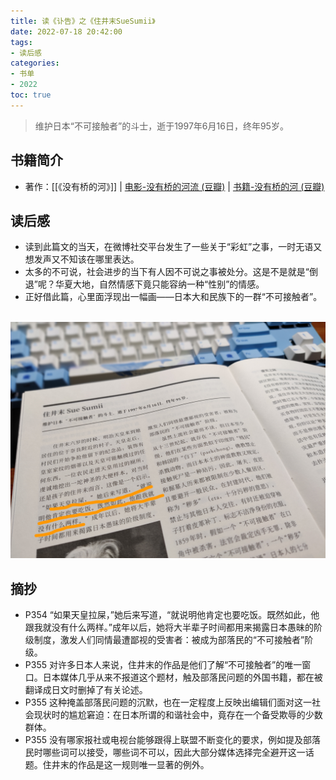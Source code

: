 ```yaml
---
title: 读《讣告》之《住井末SueSumii》
date: 2022-07-18 20:42:00
tags:
- 读后感
categories: 
- 书单
- 2022
toc: true
---
```


> 维护日本“不可接触者”的斗士，逝于1997年6月16日，终年95岁。

## 书籍简介

* 著作：[[《没有桥的河》]] | [电影-没有桥的河流 (豆瓣)](https://movie.douban.com/subject/3129754/) | [书籍-没有桥的河 (豆瓣)](https://book.douban.com/subject/2028635/)

## 读后感

* 读到此篇文的当天，在微博社交平台发生了一些关于“彩虹”之事，一时无语又想发声又不知该在哪里表达。
* 太多的不可说，社会进步的当下有人因不可说之事被处分。这是不是就是“倒退”呢？华夏大地，自然情感下竟只能容纳一种“性别”的情感。
* 正好借此篇，心里面浮现出一幅画——日本大和民族下的一群“不可接触者”。

​	![](读《讣告》之《住井末SueSumii》/住井末_不可接触者.jpg)

## 摘抄

* P354 “如果天皇拉屎，”她后来写道，“就说明他肯定也要吃饭。既然如此，他跟我就没有什么两样。”成年以后，她将大半辈子时间都用来揭露日本愚昧的阶级制度，激发人们同情最遭鄙视的受害者：被成为部落民的“不可接触者”阶级。
* P355 对许多日本人来说，住井末的作品是他们了解“不可接触者”的唯一窗口。日本媒体几乎从来不报道这个题材，触及部落民问题的外国书籍，都在被翻译成日文时删掉了有关论述。
* P355 这种掩盖部落民问题的沉默，也在一定程度上反映出编辑们面对这一社会现状时的尴尬窘迫：在日本所谓的和谐社会中，竟存在一个备受欺辱的少数群体。
* P355 没有哪家报社或电视台能够跟得上联盟不断变化的要求，例如提及部落民时哪些词可以接受，哪些词不可以，因此大部分媒体选择完全避开这一话题。住井末的作品是这一规则唯一显著的例外。	